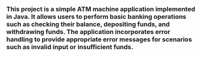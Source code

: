 ### This project is a simple ATM machine application implemented in Java. It allows users to perform basic banking operations such as checking their balance, depositing funds, and withdrawing funds. The application incorporates error handling to provide appropriate error messages for scenarios such as invalid input or insufficient funds.
